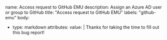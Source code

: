 name: Access request to GitHub EMU
description: Assign an Azure AD user or group to GitHub
title: "Access request to GitHub EMU"
labels: "github-emu"
body:
  - type: markdown
    attributes:
      value: |
        Thanks for taking the time to fill out this bug report!
